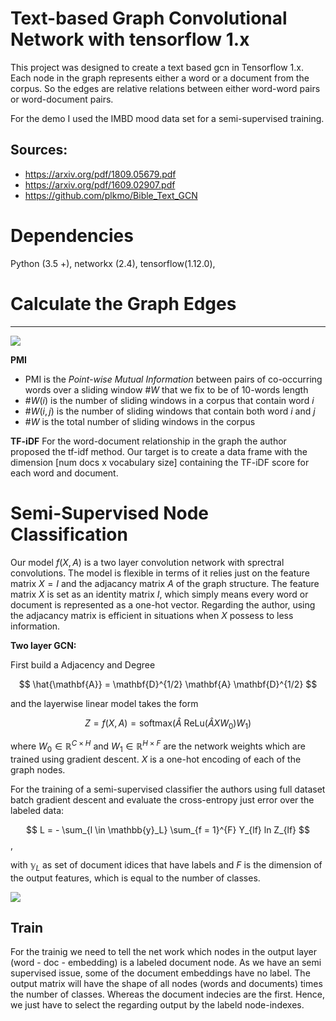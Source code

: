 # Text-based Graph Convolutional Network with tensorflow 1.x

This project was designed to create a text based gcn in Tensorflow 1.x. Each node in the graph represents either a word or a document from the corpus. So the edges are relative relations between either word-word pairs or word-document pairs. 

For the demo I used the IMBD mood data set for a semi-supervised training.


## Sources:
- https://arxiv.org/pdf/1809.05679.pdf
- https://arxiv.org/pdf/1609.02907.pdf
- https://github.com/plkmo/Bible_Text_GCN



# Dependencies
 Python (3.5 +), networkx (2.4), tensorflow(1.12.0),


# Calculate the Graph Edges
****

![]("Notebooks/weights_formula.png")

**PMI**  

* PMI is the *Point-wise Mutual Information* between pairs of co-occurring words over a sliding window $\#W$ that we fix to be of 10-words length
* $\#W(i)$ is the number of sliding windows in a corpus that contain word $i$  
* $\#W(i,j)$ is the number of sliding windows that contain both word $i$ and $j$  
* $\#W$ is the total number of sliding windows in the corpus


**TF-iDF** 
For the word-document relationship in the graph the author proposed the tf-idf method.
Our target is to create a data frame with the dimension [num docs x vocabulary size] containing the TF-iDF score for each word and document.


# Semi-Supervised Node Classification

Our model $f(X, A)$ is a two layer convolution network with sprectral convolutions. The model is flexible in terms of it relies just on the feature matrix $X = I$ and the adjacancy matrix $A$ of the graph structure.  The feature matrix $X$ is set as an identity matrix $I$, which simply means every word or document is represented as a one-hot vector.
Regarding the author, using the adjacancy matrix is efficient in situations when $X$ possess to less information. 


**Two layer GCN:**

First build a Adjacency and Degree

$$
\hat{\mathbf{A}} = \mathbf{D}^{1/2} \mathbf{A} \mathbf{D}^{1/2}
$$

and the layerwise linear model takes the form

$$
Z = f(X, A) = \text{softmax} \left( \hat{A} \text{ ReLu}(\hat{A}X W_0) W_1  \right)
$$  

where $W_0 \in \mathbb{R}^{C \times H}$ and $W_1 \in \mathbb{R}^{H \times F}$ are the network weights which are trained using gradient descent.
$X$ is a one-hot encoding of each of the graph nodes. 

For the training of a semi-supervised classifier the authors using full dataset batch gradient descent and evaluate the cross-entropy just error over the labeled data: 

$$
L = - \sum_{l \in \mathbb{y}_L} \sum_{f = 1}^{F} Y_{lf} ln Z_{lf}
$$,

with $\mathbb{y}_L$ as set of document idices that have labels and $F$ is the dimension of the output features, which is equal to the number of classes.


![]("Notebooks/GCN.png")

## Train 

For the trainig we need to tell the net work which nodes in the output layer (word - doc - embedding) is a labeled document node. As we have an semi supervised issue, some of the document embeddings have no label. The output matrix will have the shape of all nodes (words and documents) times the number of classes. Whereas the document indecies are the first. Hence, we just have to select the regarding output by the labeld node-indexes.
